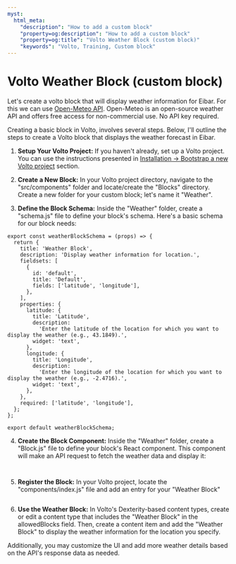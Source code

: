 ```yaml
---
myst:
  html_meta:
    "description": "How to add a custom block"
    "property=og:description": "How to add a custom block"
    "property=og:title": "Volto Weather Block (custom block)"
    "keywords": "Volto, Training, Custom block"
---
```


# Volto Weather Block (custom block)

Let's create a volto block that will display weather information for Eibar. For this we can use <a target="_blank" href="https://open-meteo.com/">Open-Meteo API</a>. Open-Meteo is an open-source weather API and offers free access for non-commercial use. No API key required.

Creating a basic block in Volto, involves several steps. Below, I'll outline the steps to create a Volto block that displays the weather forecast in Eibar.

1. **Setup Your Volto Project:** If you haven't already, set up a Volto project. You can use the instructions presented in [Installation -> Bootstrap a new Volto project](installation.md#bootstrap-a-new-volto-project) section.

2. **Create a New Block:** In your Volto project directory, navigate to the "src/components" folder and locate/create the "Blocks" directory. Create a new folder for your custom block; let's name it "Weather".

3. **Define the Block Schema:** Inside the "Weather" folder, create a "schema.js" file to define your block's schema. Here's a basic schema for our block needs:

```{code-block} js
export const weatherBlockSchema = (props) => {
  return {
    title: 'Weather Block',
    description: 'Display weather information for location.',
    fieldsets: [
      {
        id: 'default',
        title: 'Default',
        fields: ['latitude', 'longitude'],
      },
    ],
    properties: {
      latitude: {
        title: 'Latitude',
        description:
          'Enter the latitude of the location for which you want to display the weather (e.g., 43.1849).',
        widget: 'text',
      },
      longitude: {
        title: 'Longitude',
        description:
          'Enter the longitude of the location for which you want to display the weather (e.g., -2.4716).',
        widget: 'text',
      },
    },
    required: ['latitude', 'longitude'],
  };
};

export default weatherBlockSchema;
```

4. **Create the Block Component:** Inside the "Weather" folder, create a "Block.js" file to define your block's React component. This component will make an API request to fetch the weather data and display it:

```{code-block} jsx

```

```{code-block} jsx

```

5. **Register the Block:** In your Volto project, locate the "components/index.js" file and add an entry for your "Weather Block"

```{code-block} js

```

6. **Use the Weather Block:** In Volto's Dexterity-based content types, create or edit a content type that includes the "Weather Block" in the allowedBlocks field. Then, create a content item and add the "Weather Block" to display the weather information for the location you specify.

Additionally, you may customize the UI and add more weather details based on the API's response data as needed.
